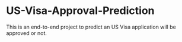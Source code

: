 # US-Visa-Approval-Prediction
This is an end-to-end project to predict an US Visa application will be approved or not.
